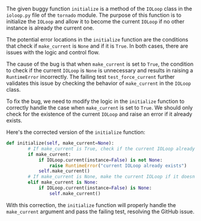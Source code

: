 The given buggy function `initialize` is a method of the `IOLoop` class in the `ioloop.py` file of the `tornado` module. The purpose of this function is to initialize the `IOLoop` and allow it to become the current `IOLoop` if no other instance is already the current one.

The potential error locations in the `initialize` function are the conditions that check if `make_current` is `None` and if it is `True`. In both cases, there are issues with the logic and control flow.

The cause of the bug is that when `make_current` is set to `True`, the condition to check if the current `IOLoop` is `None` is unnecessary and results in raising a `RuntimeError` incorrectly. The failing test `test_force_current` further validates this issue by checking the behavior of `make_current` in the `IOLoop` class.

To fix the bug, we need to modify the logic in the `initialize` function to correctly handle the case when `make_current` is set to `True`. We should only check for the existence of the current `IOLoop` and raise an error if it already exists.

Here's the corrected version of the `initialize` function:

```python
def initialize(self, make_current=None):
        # If make_current is True, check if the current IOLoop already exists
        if make_current:
            if IOLoop.current(instance=False) is not None:
                raise RuntimeError("current IOLoop already exists")
            self.make_current()
        # If make_current is None, make the current IOLoop if it doesn't already exist
        elif make_current is None:
            if IOLoop.current(instance=False) is None:
                self.make_current()
```

With this correction, the `initialize` function will properly handle the `make_current` argument and pass the failing test, resolving the GitHub issue.